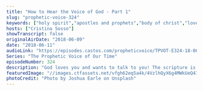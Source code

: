 ```yaml
---
title: "How to Hear the Voice of God - Part 1"
slug: "prophetic-voice-324"
keywords: ["holy spirit","apostles and prophets","body of christ","love of god","sonship","relationship with god","intimacy with god"]
hosts: ["Cristina Sosso"]
showTranscript: false
originalAirDate: "2018-06-09"
date: "2018-06-11"
audioLink: "https://episodes.castos.com/propheticvoice/TPVOT-E324-18-06-09-10-How-to-Hear-the-Voice-of-God.mp3"
Series: "The Prophetic Voice of Our Time"
episodeNumber: 324
description: "God loves you and wants to talk to you! The scripture is very clear in Psalm 95:7-8 and Hebrews 3:7-8 \"Today if you hear His voice, harden not your hearts.\" You will hear from the mouths of many Christians who have been Christians for a long long time and even some leaders how the devil is talking to them, and they recognize the voice of the devil but they cannot hear or recognize the voice of God? So this the issue I must confront: why do you recognize the voice of Satan and you do not recognize the voice of God? Jesus said that those who belong to Him hear His voice and to the voice of a stranger they will not follow. John 10:1-5."
featuredImage: "//images.ctfassets.net/vfgh62eq5a4k/4VzlhQyX6g4MWkUeQ4I4S0/2b3bece059f5f7a8e45f29f15d71dfec/joshua-earle-234850-unsplash.jpg"
photoCredit: "Photo by Joshua Earle on Unsplash"
---
```

